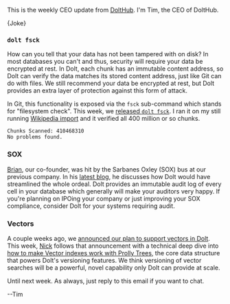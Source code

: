 This is the weekly CEO update from [DoltHub](https://www.dolthub.com/). I'm Tim, the CEO of DoltHub. 

{Joke}

### `dolt fsck`

How can you tell that your data has not been tampered with on disk? In most databases you can't and thus, security will require your data be encrypted at rest. In Dolt, each chunk has an immutable content address, so Dolt can verify the data matches its stored content address, just like Git can do with files. We still recommend your data be encrypted at rest, but Dolt provides an extra layer of protection against this form of attack. 

In Git, this functionality is exposed via the `fsck` sub-command which stands for "filesystem check". This week, we [released `dolt fsck`](https://www.dolthub.com/blog/2024-10-09-fsck-announce/). I ran it on my still running [Wikipedia import](https://www.dolthub.com/repositories/timsehn/media_wiki) and it verified all 400 million or so chunks.

```
Chunks Scanned: 410468310
No problems found.
```

### SOX

[Brian](https://www.dolthub.com/team#brian), our co-founder, was hit by the Sarbanes Oxley (SOX) bus at our previous company. In his [latest blog](https://www.dolthub.com/blog/2024-10-07-dolt-compliance/), he discusses how Dolt would have streamlined the whole ordeal. Dolt provides an immutable audit log of every cell in your database which generally will make your auditors very happy. If you're planning on IPOing your company or just improving your SOX compliance, consider Dolt for your systems requiring audit.

### Vectors

A couple weeks ago, we [announced our plan to support vectors in Dolt](https://www.dolthub.com/blog/2024-09-26-plan-for-vectors/). This week, [Nick](https://www.dolthub.com/team#nick) follows that announcement with a technical deep dive into [how to make Vector indexes work with Prolly Trees](https://www.dolthub.com/blog/2024-10-08-how-to-build-a-vector-index-with-prolly-trees/), the core data structure that powers Dolt's versioning features. We think versioning of vector searches will be a powerful, novel capability only Dolt can provide at scale.

Until next week. As always, just reply to this email if you want to chat.

--Tim